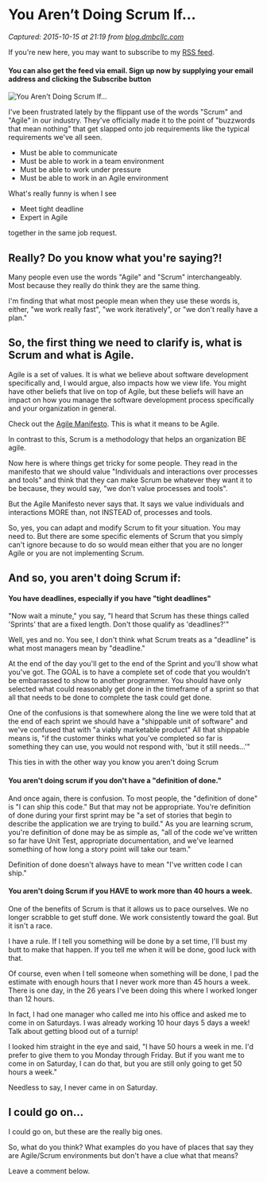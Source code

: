 # You Aren’t Doing Scrum If…

_Captured: 2015-10-15 at 21:19 from [blog.dmbcllc.com](http://blog.dmbcllc.com/you-arent-doing-scrum-if/)_

If you're new here, you may want to subscribe to my [RSS feed](http://blog.dmbcllc.com/feed/).

#### You can also get the feed via email. Sign up now by supplying your email address and clicking the Subscribe button

![You Aren't Doing Scrum If...](http://blog.dmbcllc.com/wp-content/uploads/2015/01/YouArentDoingScrumIf.png?5a0209)

I've been frustrated lately by the flippant use of the words "Scrum" and "Agile" in our industry. They've officially made it to the point of "buzzwords that mean nothing" that get slapped onto job requirements like the typical requirements we've all seen.

  * Must be able to communicate
  * Must be able to work in a team environment
  * Must be able to work under pressure
  * Must be able to work in an Agile environment

What's really funny is when I see

  * Meet tight deadline
  * Expert in Agile

together in the same job request.

## Really? Do you know what you're saying?!

Many people even use the words "Agile" and "Scrum" interchangeably. Most because they really do think they are the same thing.

I'm finding that what most people mean when they use these words is, either, "we work really fast", "we work iteratively", or "we don't really have a plan."

## So, the first thing we need to clarify is, what is Scrum and what is Agile.

Agile is a set of values. It is what we believe about software development specifically and, I would argue, also impacts how we view life. You might have other beliefs that live on top of Agile, but these beliefs will have an impact on how you manage the software development process specifically and your organization in general.

Check out the [Agile Manifesto](http://www.agilemanifesto.org/). This is what it means to be Agile.

In contrast to this, Scrum is a methodology that helps an organization BE agile.

Now here is where things get tricky for some people. They read in the manifesto that we should value "Individuals and interactions over processes and tools" and think that they can make Scrum be whatever they want it to be because, they would say, "we don't value processes and tools".

But the Agile Manifesto never says that. It says we value individuals and interactions MORE than, not INSTEAD of, processes and tools.

So, yes, you can adapt and modify Scrum to fit your situation. You may need to. But there are some specific elements of Scrum that you simply can't ignore because to do so would mean either that you are no longer Agile or you are not implementing Scrum.

## And so, you aren't doing Scrum if:

#### You have deadlines, especially if you have "tight deadlines"

"Now wait a minute," you say, "I heard that Scrum has these things called 'Sprints' that are a fixed length. Don't those qualify as 'deadlines?'"

Well, yes and no. You see, I don't think what Scrum treats as a "deadline" is what most managers mean by "deadline."

At the end of the day you'll get to the end of the Sprint and you'll show what you've got. The GOAL is to have a complete set of code that you wouldn't be embarrassed to show to another programmer. You should have only selected what could reasonably get done in the timeframe of a sprint so that all that needs to be done to complete the task could get done.

One of the confusions is that somewhere along the line we were told that at the end of each sprint we should have a "shippable unit of software" and we've confused that with "a viably marketable product" All that shippable means is, "if the customer thinks what you've completed so far is something they can use, you would not respond with, 'but it still needs…'"

This ties in with the other way you know you aren't doing Scrum

#### You aren't doing scrum if you don't have a "definition of done."

And once again, there is confusion. To most people, the "definition of done" is "I can ship this code." But that may not be appropriate. You're definition of done during your first sprint may be "a set of stories that begin to describe the application we are trying to build." As you are learning scrum, you're definition of done may be as simple as, "all of the code we've written so far have Unit Test, appropriate documentation, and we've learned something of how long a story point will take our team."

Definition of done doesn't always have to mean "I've written code I can ship."

#### You aren't doing Scrum if you HAVE to work more than 40 hours a week.

One of the benefits of Scrum is that it allows us to pace ourselves. We no longer scrabble to get stuff done. We work consistently toward the goal. But it isn't a race.

I have a rule. If I tell you something will be done by a set time, I'll bust my butt to make that happen. If you tell me when it will be done, good luck with that.

Of course, even when I tell someone when something will be done, I pad the estimate with enough hours that I never work more than 45 hours a week. There is one day, in the 26 years I've been doing this where I worked longer than 12 hours.

In fact, I had one manager who called me into his office and asked me to come in on Saturdays. I was already working 10 hour days 5 days a week! Talk about getting blood out of a turnip!

I looked him straight in the eye and said, "I have 50 hours a week in me. I'd prefer to give them to you Monday through Friday. But if you want me to come in on Saturday, I can do that, but you are still only going to get 50 hours a week."

Needless to say, I never came in on Saturday.

## I could go on…

I could go on, but these are the really big ones.

So, what do you think? What examples do you have of places that say they are Agile/Scrum environments but don't have a clue what that means?

Leave a comment below.
